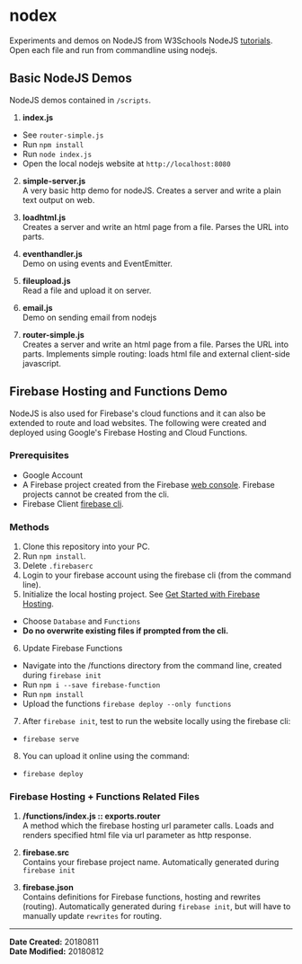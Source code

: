 # nodex

Experiments and demos on NodeJS from W3Schools NodeJS [tutorials](https://www.w3schools.com/nodejs/default.asp). Open each file and run from commandline using nodejs.


## Basic NodeJS Demos

NodeJS demos contained in `/scripts`.

1. **index.js**<br>
  - See `router-simple.js`
  - Run `npm install`
  - Run `node index.js`
  - Open the local nodejs website at `http://localhost:8080`

2. **simple-server.js**<br>
A very basic http demo for nodeJS. Creates a server and write a plain text output on web.

3. **loadhtml.js**<br>
Creates a server and write an html page from a file. Parses the URL into parts.

4. **eventhandler.js**<br>
Demo on using events and EventEmitter.

5. **fileupload.js**<br>
Read a file and upload it on server.

6. **email.js**<br>
Demo on sending email from nodejs

7. **router-simple.js**<br>
Creates a server and write an html page from a file. Parses the URL into parts. Implements simple routing: loads html file and external client-side javascript.

## Firebase Hosting and Functions Demo

NodeJS is also used for Firebase's cloud functions and it can also be extended to route and load websites. The following were created and deployed using Google's Firebase Hosting and Cloud Functions. 

### Prerequisites
- Google Account
- A Firebase project created from the Firebase [web console](https://console.firebase.google.com/). Firebase projects cannot be created from the cli.
- Firebase Client [firebase cli](https://firebase.google.com/docs/cli/).

### Methods

1. Clone this repository into your PC.
2. Run `npm install`.
3. Delete `.firebaserc`
4. Login to your firebase account using the firebase cli (from the command line).
5. Initialize the local hosting project. See [
Get Started with Firebase Hosting](https://firebase.google.com/docs/hosting/quickstart). 
  - Choose `Database` and `Functions`
  - **Do no overwrite existing files if prompted from the cli.**
6. Update Firebase Functions
  - Navigate into the /functions directory from the command line, created during `firebase init`
  - Run `npm i --save firebase-function`
  - Run `npm install`
  - Upload the functions `firebase deploy --only functions`
7. After `firebase init`, test to run the website locally using the firebase cli:
  - `firebase serve`
8. You can upload it online using the command:
  - `firebase deploy`



### Firebase Hosting + Functions Related Files


1. **/functions/index.js :: exports.router**<br>
A method which the firebase hosting url parameter calls. Loads and renders specified html file via url parameter as http response.

2. **firebase.src**<br>
Contains your firebase project name. Automatically generated during `firebase init`

3. **firebase.json**<br>
Contains definitions for Firebase functions, hosting and rewrites (routing). Automatically generated during `firebase init`, but will have to manually update `rewrites` for routing.



---

**Date Created:** 20180811<br>
**Date Modified:** 20180812
